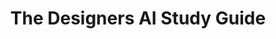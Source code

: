 ---
layout: post
title: 'The Designers AI Study Guide'
description: 'A brief study of Artificial Inteligence for digital designers. What is expected for the future generation of technologies.'
---